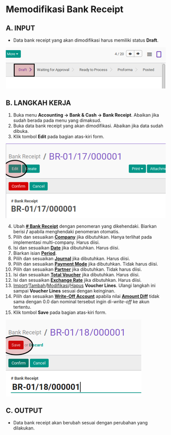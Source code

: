 # Memodifikasi Bank Receipt

## A. INPUT

* Data bank receipt yang akan dimodifikasi harus memiliki status **Draft**.

![](../../img/bank-receipt/status-draft.png)

## B. LANGKAH KERJA

1. Buka menu **Accounting -> Bank & Cash -> Bank Receipt**. Abaikan jika sudah berada pada menu yang dimaksud.
2. Buka data bank receipt yang akan dimodifikasi. Abaikan jika data sudah dibuka.
3. Klik tombol **Edit** pada bagian atas-kiri form.

![](../../img/bank-receipt/tombol-edit.png)

4. Ubah **[# Bank Receipt](./penjelasan.md#field-name)** dengan penomeran yang dikehendaki. Biarkan berisi **/** apabila menghendaki penomeran otomatis.
5. Pilih dan sesuaikan **[Company](./penjelasan.md#field-company)** jika dibutuhkan. Hanya terlihat pada implementasi multi-company. Harus diisi.
6. Isi dan sesuaikan **[Date](./penjelasan.md#field-date)** jika dibutuhkan. Harus diisi.
7. Biarkan isian **[Period](./penjelasan.md#field-period)**.
8. Pilih dan sesuaikan **[Journal](./penjelasan.md#field-journal)** jika dibutuhkan. Harus diisi.
9. Pilih dan sesuaikan **[Payment Mode](./penjelasan.md#field-payment-mode)** jika dibutuhkan. Tidak harus diisi.
10. Pilih dan sesuaikan **[Partner](./penjelasan.md#field-partner)** jika dibutuhkan. Tidak harus diisi.
11. Isi dan sesuaikan **[Total Voucher](./penjelasan.md#field-total-voucher)** jika dibutuhkan. Harus diisi.
12. Isi dan sesuaikan **[Exchange Rate](./penjelasan.md#field-exchange-rate)** jika dibutuhkan. Harus diisi.
13. <a name="l13">[Import](./membuat-detail-import.md)/[Tambah](./membuat-detaail-manual.md)/[Modifikasi](./line-modifikasi.md)/[Hapus](./line-hapus.md) **Voucher Lines**</a>. Ulangi langkah ini sampai **Voucher Lines** sesuai dengan keinginan.
14. <a name="langkah-13">Pilih dan sesuaikan</a> **[Write-Off Account](./penjelasan.md#field-writeoff-account)** apabila nilai **[Amount Diff](./penjelasan.md#field-amount-diff)** tidak sama dengan 0.0 dan nominal tersebut ingin di-*write-off* ke akun tertentu.
15. Klik tombol **Save** pada bagian atas-kiri form.

![](../../img/bank-receipt/tombol-save.png)

## C. OUTPUT

* Data bank receipt akan berubah sesuai dengan perubahan yang dilakukan.
